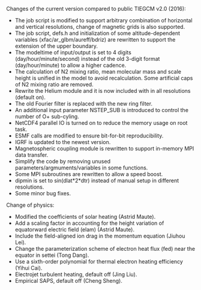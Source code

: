 Changes of the current version compared to public TIEGCM v2\.0 \(2016\):

- The job script is modified to support arbitrary combination of horizontal and vertical resolutions, change of magnetic grids is also supported\.
- The job script, defs\.h and initialization of some altitude\-dependent variables \(xfac/ar\_glbm/aureff/bdriz\) are rewritten to support the extension of the upper boundary\.
- The modeltime of input/output is set to 4 digits \(day/hour/minute/second\) instead of the old 3\-digit format \(day/hour/minute\) to allow a higher cadence\.
- The calculation of N2 mixing ratio, mean molecular mass and scale height is unified in the model to avoid recalculation\. Some artificial caps of N2 mixing ratio are removed\.
- Rewrite the Helium module and it is now included with in all resolutions \(default on\)\.
- The old Fourier filter is replaced with the new ring filter\.
- An additional input parameter NSTEP\_SUB is introduced to control the number of O\+ sub\-cyling\.
- NetCDF4 parallel IO is turned on to reduce the memory usage on root task\.
- ESMF calls are modified to ensure bit\-for\-bit reproducibility\.
- IGRF is updated to the newest version\.
- Magnetospheric coupling module is rewritten to support in-memory MPI data transfer\.
- Simplify the code by removing unused parameters/argmuments/variables in some functions\.
- Some MPI subroutines are rewritten to allow a speed boost\.
- dipmin is set to sin\(dlat\*2\*dtr\) instead of manual setup in different resolutions\.
- Some minor bug fixes\.

Change of physics:
- Modified the coefficients of solar heating \(Astrid Maute\)\.
- Add a scaling factor in accounting for the height variation of equatorward electric field \(elam\) \(Astrid Maute\)\.
- Include the field\-aligned ion drag in the momentum equation \(Jiuhou Lei\)\.
- Change the parameterization scheme of electron heat flux \(fed\) near the equator in settei \(Tong Dang\)\.
- Use a sixth\-order polynomial for thermal electron heating efficiency \(Yihui Cai\)\.
- Electrojet turbulent heating, default off \(Jing Liu\)\.
- Empirical SAPS, default off \(Cheng Sheng\)\.